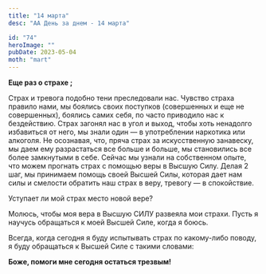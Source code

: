 ```yaml
---
title: "14 марта"
desc: "АА День за днем - 14 марта"

id: "74"
heroImage: ""
pubDate: 2023-05-04
moth: "mart"
---
```


**Еще раз о страхе ;**

Страх и тревога подобно тени преследовали нас. Чувство страха правило нами, мы
боялись своих поступков (совершенных и еще не совершенных), боялись самих
себя, по часто приводило нас к бездействию. Страх загонял нас в угол и выход,
чтобы хоть ненадолго избавиться от него, мы знали один — в употреблении
наркотика или алкоголя. Не осознавая, что, пряча страх за искусственную
занавеску, мы даем ему разрастаться все больше и больше, мы становились все
более замкнутыми в себе. Сейчас мы узнали на собственном опыте, что можем
прогнать страх с помощью веры в Высшую Силу. Делая 2 шаг, мы принимаем помощь
своей Высшей Силы, которая дает нам силы и смелости обратить наш страх в веру,
тревогу — в спокойствие.

Уступает ли мой страх место новой вере?

Молюсь, чтобы моя вера в Высшую СИЛУ развеяла мои страхи. Пусть я научусь
обращаться к моей Высшей Силе, когда я боюсь.

Всегда, когда сегодня я буду испытывать страх по какому-либо поводу, я буду
обращаться к Высшей Силе с такими словами:

**Боже, помоги мне сегодня остаться трезвым!**
